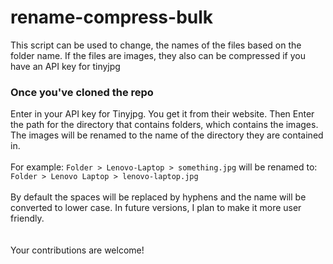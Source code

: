 # rename-compress-bulk
This script can be used to change, the names of the files based on the folder name. If the files are images, they also can be compressed if you have an API key for tinyjpg

<h3> Once you've cloned the repo </h3>
Enter in your API key for Tinyjpg. You get it from their website. Then Enter the path for the directory that contains folders, which contains the images. The images will be renamed to the name of the directory they are contained in. 
<br>
<br>
For example:
<code>Folder > Lenovo-Laptop > something.jpg</code>
will be renamed to:
<code>Folder > Lenovo Laptop > lenovo-laptop.jpg</code>
<br>
<br>
By default the spaces will be replaced by hyphens and the name will be converted to lower case. In future versions, I plan to make it more user friendly. 

<br>

<br>
<br>
Your contributions are welcome!
